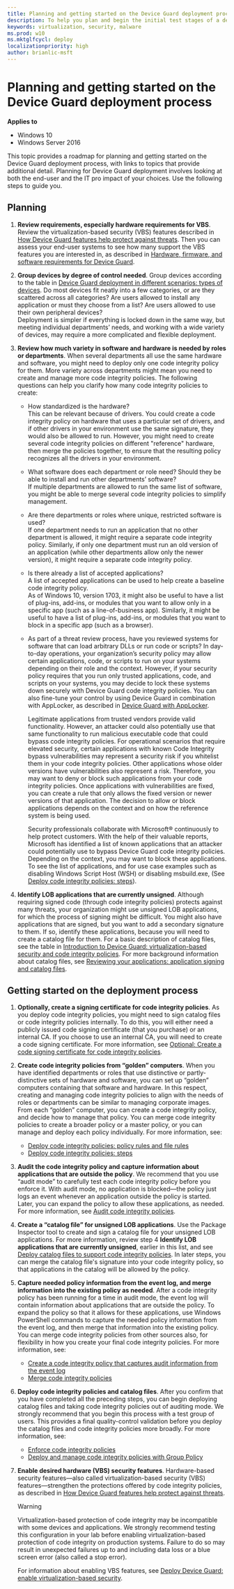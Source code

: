 ```yaml
---
title: Planning and getting started on the Device Guard deployment process (Windows 10)
description: To help you plan and begin the initial test stages of a deployment of Microsoft Device Guard, this article outlines how to gather information, create a plan, and begin to create and test initial code integrity policies. 
keywords: virtualization, security, malware
ms.prod: w10
ms.mktglfcycl: deploy
localizationpriority: high
author: brianlic-msft
---
```


# Planning and getting started on the Device Guard deployment process

**Applies to**
-   Windows 10
-   Windows Server 2016

This topic provides a roadmap for planning and getting started on the Device Guard deployment process, with links to topics that provide additional detail. Planning for Device Guard deployment involves looking at both the end-user and the IT pro impact of your choices. Use the following steps to guide you.

## Planning

1. **Review requirements, especially hardware requirements for VBS**. Review the virtualization-based security (VBS) features described in [How Device Guard features help protect against threats](introduction-to-device-guard-virtualization-based-security-and-code-integrity-policies.md#how-device-guard-features-help-protect-against-threats). Then you can assess your end-user systems to see how many support the VBS features you are interested in, as described in [Hardware, firmware, and software requirements for Device Guard](requirements-and-deployment-planning-guidelines-for-device-guard.md#hardware-firmware-and-software-requirements-for-device-guard). 

2. **Group devices by degree of control needed**. Group devices according to the table in [Device Guard deployment in different scenarios: types of devices](requirements-and-deployment-planning-guidelines-for-device-guard.md#device-guard-deployment-in-different-scenarios-types-of-devices). Do most devices fit neatly into a few categories, or are they scattered across all categories? Are users allowed to install any application or must they choose from a list? Are users allowed to use their own peripheral devices?<br>Deployment is simpler if everything is locked down in the same way, but meeting individual departments’ needs, and working with a wide variety of devices, may require a more complicated and flexible deployment.

3. **Review how much variety in software and hardware is needed by roles or departments**. When several departments all use the same hardware and software, you might need to deploy only one code integrity policy for them. More variety across departments might mean you need to create and manage more code integrity policies. The following questions can help you clarify how many code integrity policies to create:
    - How standardized is the hardware?<br>This can be relevant because of drivers. You could create a code integrity policy on hardware that uses a particular set of drivers, and if other drivers in your environment use the same signature, they would also be allowed to run. However, you might need to create several code integrity policies on different "reference" hardware, then merge the policies together, to ensure that the resulting policy recognizes all the drivers in your environment.

    - What software does each department or role need? Should they be able to install and run other departments’ software?<br>If multiple departments are allowed to run the same list of software, you might be able to merge several code integrity policies to simplify management.
         
    - Are there departments or roles where unique, restricted software is used?<br>If one department needs to run an application that no other department is allowed, it might require a separate code integrity policy. Similarly, if only one department must run an old version of an application (while other departments allow only the newer version), it might require a separate code integrity policy.

    - Is there already a list of accepted applications?<br>A list of accepted applications can be used to help create a baseline code integrity policy.<br>As of Windows 10, version 1703, it might also be useful to have a list of plug-ins, add-ins, or modules that you want to allow only in a specific app (such as a line-of-business app). Similarly, it might be useful to have a list of plug-ins, add-ins, or modules that you want to block in a specific app (such as a browser).

    - As part of a threat review process, have you reviewed systems for software that can load arbitrary DLLs or run code or scripts? 
    In day-to-day operations, your organization’s security policy may allow certain applications, code, or scripts to run on your systems depending on their role and the context. However, if your security policy requires that you run only trusted applications, code, and scripts on your systems, you may decide to lock these systems down securely with Device Guard code integrity policies. 
    You can also fine-tune your control by using Device Guard in combination with AppLocker, as described in [Device Guard with AppLocker](https://technet.microsoft.com/itpro/windows/keep-secure/introduction-to-device-guard-virtualization-based-security-and-code-integrity-policies#device-guard-with-applocker).
    
       Legitimate applications from trusted vendors provide valid functionality. However, an attacker could also potentially use that same functionality to run malicious executable code that could bypass code integrity policies. For operational scenarios that require elevated security, certain applications with known Code Integrity bypass vulnerabilities may represent a security risk if you whitelist them in your code integrity policies. Other applications whose older versions have vulnerabilities also represent a risk. Therefore, you may want to deny or block such applications from your code integrity policies. Once applications with vulnerabilities are fixed, you can create a rule that only allows the fixed version or newer versions of that application. The decision to allow or block applications depends on the context and on how the reference system is being used. 

      Security professionals collaborate with Microsoft® continuously to help protect customers. With the help of their valuable reports, Microsoft has identified a list of known applications that an attacker could potentially use to bypass Device Guard code integrity policies. 
      Depending on the context, you may want to block these applications. To see the list of applications, and for use case examples such as disabling Windows Script Host (WSH) or disabling msbuild.exe, (See [Deploy code integrity policies: steps](https://technet.microsoft.com/itpro/windows/keep-secure/deploy-code-integrity-policies-steps)).

4.  **Identify LOB applications that are currently unsigned**. Although requiring signed code (through code integrity policies) protects against many threats, your organization might use unsigned LOB applications, for which the process of signing might be difficult. You might also have applications that are signed, but you want to add a secondary signature to them. If so, identify these applications, because you will need to create a catalog file for them. For a basic description of catalog files, see the table in [Introduction to Device Guard: virtualization-based security and code integrity policies](introduction-to-device-guard-virtualization-based-security-and-code-integrity-policies.md). For more background information about catalog files, see [Reviewing your applications: application signing and catalog files](requirements-and-deployment-planning-guidelines-for-device-guard.md#reviewing-your-applications-application-signing-and-catalog-files).

## Getting started on the deployment process

1.  **Optionally, create a signing certificate for code integrity policies**. As you deploy code integrity policies, you might need to sign catalog files or code integrity policies internally. To do this, you will either need a publicly issued code signing certificate (that you purchase) or an internal CA. If you choose to use an internal CA, you will need to create a code signing certificate. For more information, see [Optional: Create a code signing certificate for code integrity policies](optional-create-a-code-signing-certificate-for-code-integrity-policies.md).

2.  **Create code integrity policies from “golden” computers**. When you have identified departments or roles that use distinctive or partly-distinctive sets of hardware and software, you can set up “golden” computers containing that software and hardware. In this respect, creating and managing code integrity policies to align with the needs of roles or departments can be similar to managing corporate images. From each “golden” computer, you can create a code integrity policy, and decide how to manage that policy. You can merge code integrity policies to create a broader policy or a master policy, or you can manage and deploy each policy individually. For more information, see:
    - [Deploy code integrity policies: policy rules and file rules](deploy-code-integrity-policies-policy-rules-and-file-rules.md)
    - [Deploy code integrity policies: steps](deploy-code-integrity-policies-steps.md)<br>

3.  **Audit the code integrity policy and capture information about applications that are outside the policy**. We recommend that you use “audit mode” to carefully test each code integrity policy before you enforce it. With audit mode, no application is blocked—the policy just logs an event whenever an application outside the policy is started. Later, you can expand the policy to allow these applications, as needed. For more information, see [Audit code integrity policies](deploy-code-integrity-policies-steps.md#audit-code-integrity-policies).

4.  **Create a “catalog file” for unsigned LOB applications**. Use the Package Inspector tool to create and sign a catalog file for your unsigned LOB applications. For more information, review step 4 **Identify LOB applications that are currently unsigned**, earlier in this list, and see [Deploy catalog files to support code integrity policies](deploy-catalog-files-to-support-code-integrity-policies.md). In later steps, you can merge the catalog file's signature into your code integrity policy, so that applications in the catalog will be allowed by the policy. 

6.  **Capture needed policy information from the event log, and merge information into the existing policy as needed**. After a code integrity policy has been running for a time in audit mode, the event log will contain information about applications that are outside the policy. To expand the policy so that it allows for these applications, use Windows PowerShell commands to capture the needed policy information from the event log, and then merge that information into the existing policy. You can merge code integrity policies from other sources also, for flexibility in how you create your final code integrity policies. For more information, see:
    - [Create a code integrity policy that captures audit information from the event log](deploy-code-integrity-policies-steps.md#create-a-code-integrity-policy-that-captures-audit-information-from-the-event-log)
    - [Merge code integrity policies](deploy-code-integrity-policies-steps.md#merge-code-integrity-policies)<br>

7.  **Deploy code integrity policies and catalog files**. After you confirm that you have completed all the preceding steps, you can begin deploying catalog files and taking code integrity policies out of auditing mode. We strongly recommend that you begin this process with a test group of users. This provides a final quality-control validation before you deploy the catalog files and code integrity policies more broadly. For more information, see:
    - [Enforce code integrity policies](deploy-code-integrity-policies-steps.md#enforce-code-integrity-policies)
    - [Deploy and manage code integrity policies with Group Policy](deploy-code-integrity-policies-steps.md#deploy-and-manage-code-integrity-policies-with-group-policy)<br>

8.  **Enable desired hardware (VBS) security features**. Hardware-based security features—also called virtualization-based security (VBS) features—strengthen the protections offered by code integrity policies, as described in [How Device Guard features help protect against threats](introduction-to-device-guard-virtualization-based-security-and-code-integrity-policies.md#how-device-guard-features-help-protect-against-threats). 

    > [!WARNING]
    >  Virtualization-based protection of code integrity may be incompatible with some devices and applications. We strongly recommend testing this configuration in your lab before enabling virtualization-based protection of code integrity on production systems. Failure to do so may result in unexpected failures up to and including data loss or a blue screen error (also called a stop error).

    For information about enabling VBS features, see [Deploy Device Guard: enable virtualization-based security](deploy-device-guard-enable-virtualization-based-security.md).

